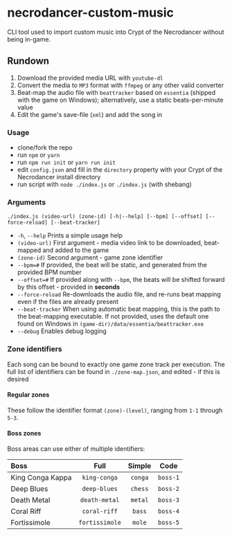 # necrodancer-custom-music
CLI tool used to import custom music into Crypt of the Necrodancer without being in-game.

## Rundown
1) Download the provided media URL with `youtube-dl`
2) Convert the media to `MP3` format with `ffmpeg` or any other valid converter
3) Beat-map the audio file with `beattracker` based on `essentia` (shipped with the game on Windows); alternatively, use a static beats-per-minute value
4) Edit the game's save-file (`xml`) and add the song in 

### Usage
- clone/fork the repo
- run `npm` or `yarn`
- run `npm run init` or `yarn run init`
- edit `config.json` and fill in the `directory` property with your Crypt of the Necrodancer install directory
- run script with `node ./index.js` or `./index.js` (with shebang)

### Arguments
```./index.js (video-url) (zone-id) [-h|--help] [--bpm] [--offset] [--force-reload] [--beat-tracker]```

- `-h`, `--help` Prints a simple usage help
- `(video-url)` First argument - media video link to be downloaded, beat-mapped and added to the game
- `(zone-id)` Second argument - game zone identifier
- `--bpm=#` If provided, the beat will be static, and generated from the provided BPM number
- `--offset=#` If provided along with `--bpm`, the beats will be shifted forward by this offset - provided in **seconds**
- `--force-reload` Re-downloads the audio file, and re-runs beat mapping even if the files are already present
- `--beat-tracker` When using automatic beat mapping, this is the path to the beat-mapping executable.
If not provided, uses the default one found on Windows in `(game-dir)/data/essentia/beattracker.exe` 
- `--debug` Enables debug logging

### Zone identifiers
Each song can be bound to exactly one game zone track per execution.
The full list of identifiers can be found in `./zone-map.json`, and edited - if this is desired

#### Regular zones
These follow the identifier format `(zone)-(level)`, ranging from `1-1` through `5-3`.

#### Boss zones
Boss areas can use either of multiple identifiers:

| Boss  |Full | Simple | Code  |
| :---- |:---:|  :---: | :---: |
| King Conga Kappa | `king-conga`   | `conga` | `boss-1` |
| Deep Blues       | `deep-blues`   | `chess` | `boss-2` |
| Death Metal      | `death-metal`  | `metal` | `boss-3` |
| Coral Riff       | `coral-riff`   | `bass`  | `boss-4` |
| Fortissimole     | `fortissimole` | `mole`  | `boss-5` |

